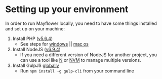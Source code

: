 # Setting up your environment

In order to run Mayflower locally, you need to have some things installed and set up on your machine:

1. Install PHP ([v5.6.4](https://secure.php.net/get/php-5.6.4.tar.bz2/from/a/mirror))
    - See steps for [windows](https://www.sitepoint.com/how-to-install-php-on-windows/) || [mac os](https://ryanwinchester.ca/posts/install-php-5-6-in-osx-10-with-homebrew)
2. Install NodeJS ([v6.9.4](https://nodejs.org/en/blog/release/v6.9.4/))
    - If you need a different version of NodeJS for another project, you can use a tool like [N](https://github.com/tj/n) or [NVM](https://www.sitepoint.com/quick-tip-multiple-versions-node-nvm/) to manage multiple versions.
3. Install GulpJS [globally](https://docs.npmjs.com/getting-started/installing-npm-packages-globally) 
    - Run `npm install -g gulp-cli` from your command line
